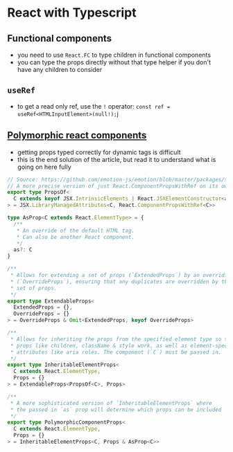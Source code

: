 # React with Typescript

## Functional components
- you need to use `React.FC` to type children in functional components
- you can type the props directly without that type helper if you don't have any children to consider

## `useRef`
- to get a read only ref, use the `!` operator: `const ref = useRef<HTMLInputElement>(null!);`j

## [Polymorphic react components](https://www.benmvp.com/blog/polymorphic-react-components-typescript/)
- getting props typed correctly for dynamic tags is difficult
- this is the end solution of the article, but read it to understand what is going on here fully
```ts
// Source: https://github.com/emotion-js/emotion/blob/master/packages/styled-base/types/helper.d.ts
// A more precise version of just React.ComponentPropsWithRef on its own
export type PropsOf<
  C extends keyof JSX.IntrinsicElements | React.JSXElementConstructor<any>
> = JSX.LibraryManagedAttributes<C, React.ComponentPropsWithRef<C>>

type AsProp<C extends React.ElementType> = {
  /**
   * An override of the default HTML tag.
   * Can also be another React component.
   */
  as?: C
}

/**
 * Allows for extending a set of props (`ExtendedProps`) by an overriding set of props
 * (`OverrideProps`), ensuring that any duplicates are overridden by the overriding
 * set of props.
 */
export type ExtendableProps<
  ExtendedProps = {},
  OverrideProps = {}
> = OverrideProps & Omit<ExtendedProps, keyof OverrideProps>

/**
 * Allows for inheriting the props from the specified element type so that
 * props like children, className & style work, as well as element-specific
 * attributes like aria roles. The component (`C`) must be passed in.
 */
export type InheritableElementProps<
  C extends React.ElementType,
  Props = {}
> = ExtendableProps<PropsOf<C>, Props>

/**
 * A more sophisticated version of `InheritableElementProps` where
 * the passed in `as` prop will determine which props can be included
 */
export type PolymorphicComponentProps<
  C extends React.ElementType,
  Props = {}
> = InheritableElementProps<C, Props & AsProp<C>>
```